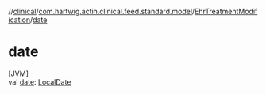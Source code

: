 //[clinical](../../../index.md)/[com.hartwig.actin.clinical.feed.standard.model](../index.md)/[EhrTreatmentModification](index.md)/[date](date.md)

# date

[JVM]\
val [date](date.md): [LocalDate](https://docs.oracle.com/javase/8/docs/api/java/time/LocalDate.html)
